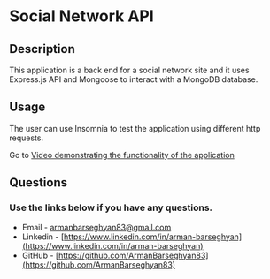 # Social Network API

## Description

This application is a back end for a social network site and it uses Express.js API and  Mongoose to interact with a MongoDB database.

## Usage

The user can use Insomnia to test the application using different http requests.


Go to [Video demonstrating the functionality of the application](https://drive.google.com/file/d/1gBzofaXRZkeY7b0_1HGbm-cOmrbrmY4Y/view?usp=sharing)

## Questions
### Use the links below if you have any questions.
- Email - [armanbarseghyan83@gmail.com](mailto:armanbarseghyan83@gmail.com)
- Linkedin - [https://www.linkedin.com/in/arman-barseghyan](https://www.linkedin.com/in/arman-barseghyan)
- GitHub - [https://github.com/ArmanBarseghyan83](https://github.com/ArmanBarseghyan83)
